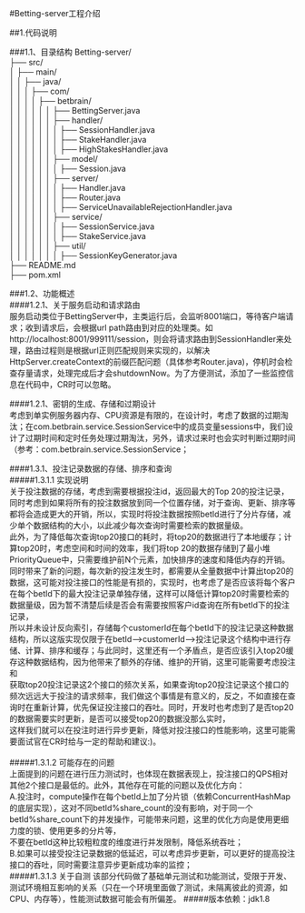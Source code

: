 #Betting-server工程介绍<br>

##1.代码说明<br>

###1.1、目录结构
Betting-server/<br>
├── src/<br>
│   ├── main/<br>
│   │   ├── java/<br>
│   │   │   ├── com/<br>
│   │   │   │   ├── betbrain/<br>
│   │   │   │   │   │   ├── BettingServer.java<br>
│   │   │   │   │   │   ├── handler/<br>
│   │   │   │   │   │   │   ├── SessionHandler.java<br>
│   │   │   │   │   │   │   ├── StakeHandler.java<br>
│   │   │   │   │   │   │   ├── HighStakesHandler.java<br>
│   │   │   │   │   │   ├── model/<br>
│   │   │   │   │   │   │   ├── Session.java<br>
│   │   │   │   │   │   ├── server/<br>
│   │   │   │   │   │   │   ├── Handler.java<br>
│   │   │   │   │   │   │   ├── Router.java<br>
│   │   │   │   │   │   │   ├── ServiceUnavailableRejectionHandler.java<br>
│   │   │   │   │   │   ├── service/<br>
│   │   │   │   │   │   │   ├── SessionService.java<br>
│   │   │   │   │   │   │   ├── StakeService.java<br>
│   │   │   │   │   │   ├── util/<br>
│   │   │   │   │   │   │   ├── SessionKeyGenerator.java<br>
├── README.md<br>
├── pom.xml<br>

###1.2、功能概述<br>
####1.2.1、关于服务启动和请求路由<br>
服务启动类位于BettingServer中，主类运行后，会监听8001端口，等待客户端请求；收到请求后，会根据url path路由到对应的处理类。如http://localhost:8001/999111/session，则会将请求路由到SessionHandler来处理，路由过程则是根据url正则匹配规则来实现的，以解决<br>
HttpServer.createContext的前缀匹配问题（具体参考Router.java)，停机时会检查存量请求，处理完成后才会shutdownNow。为了方便测试，添加了一些监控信息在代码中，CR时可以忽略。<br>

####1.2.1、密钥的生成、存储和过期设计<br>
考虑到单实例服务器内存、CPU资源是有限的，在设计时，考虑了数据的过期淘汰；在com.betbrain.service.SessionService中的成员变量sessions中，我们设计了过期时间和定时任务处理过期淘汰，另外，请求过来时也会实时判断过期时间（参考：com.betbrain.service.SessionService；<br>

####1.3.1、投注记录数据的存储、排序和查询<br>
#####1.3.1.1 实现说明<br>
关于投注数据的存储，考虑到需要根据投注id，返回最大的Top 20的投注记录，同时考虑到如果将所有的投注数据放到同一个位置存储，对于查询、更新、排序等都将会造成更大的开销，所以，实现时将投注数据按照betId进行了分片存储，减少单个数据结构的大小，以此减少每次查询时需要检索的数据量级。<br>
此外，为了降低每次查询top20接口的耗时，将top20的数据进行了本地缓存；计算top20时，考虑空间和时间的效率，我们将top 20的数据存储到了最小堆PriorityQueue中，只需要维护前N个元素，加快排序的速度和降低内存的开销。<br>
同时带来了新的问题，每次新的投注发生时，都需要从全量数据中计算出top20的数据，这可能对投注接口的性能是有损的，实现时，也考虑了是否应该将每个客户在每个betId下的最大投注记录单独存储，这样可以降低计算top20时需要检索的数据量级，因为暂不清楚后续是否会有需要按照客户id查询在所有betId下的投注记录，<br>
所以并未设计反向索引，存储每个customerId在每个betId下的投注记录这种数据结构，所以这版实现仅限于在betId-->customerId-->投注记录这个结构中进行存储、计算、排序和缓存；与此同时，这里还有一个矛盾点，是否应该引入top20缓存这种数据结构，因为他带来了额外的存储、维护的开销，这里可能需要考虑投注和<br>
获取top20投注记录这2个接口的频次关系，如果查询top20投注记录这个接口的频次远远大于投注的请求频率，我们做这个事情是有意义的，反之，不如直接在查询时在重新计算，优先保证投注接口的吞吐。同时，开发时也考虑到了是否top20的数据需要实时更新，是否可以接受top20的数据没那么实时，<br>
这样我们就可以在投注时进行异步更新，降低对投注接口的性能影响，这里可能需要面试官在CR时给与一定的帮助和建议:)。<br>
<br>
#####1.3.1.2 可能存在的问题<br>
上面提到的问题在进行压力测试时，也体现在数据表现上，投注接口的QPS相对其他2个接口是最低的。此外，其他存在可能的问题以及优化方向：<br>
A.投注时，compute操作在每个betId上加了分片锁（依赖ConcurrentHashMap的底层实现），这对不同betId%share_count的没有影响，对于同一个betId%share_count下的并发操作，可能带来问题，这里的优化方向是使用更细力度的锁、使用更多的分片等，<br>
不要在betId这种比较粗粒度的维度进行并发限制，降低系统吞吐；<br>
B.如果可以接受投注记录数据的低延迟，可以考虑异步更新，可以更好的提高投注接口的吞吐，同时需要注意异步更新成功率的监控；<br>
#####1.3.1.3 关于自测
该部分代码做了基础单元测试和功能测试，受限于开发、测试环境相互影响的关系（只在一个环境里面做了测试，未隔离彼此的资源，如CPU、内存等），性能测试数据可能会有所偏差。
#####版本依赖：jdk1.8

